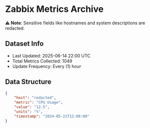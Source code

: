 # Zabbix Metrics Archive

⚠️ **Note**: Sensitive fields like hostnames and system descriptions are redacted.

## Dataset Info
- Last Updated: 2025-06-14 22:00 UTC
- Total Metrics Collected: 1049
- Update Frequency: Every (1) hour

## Data Structure
```json
{
    "host": "redacted",
    "metric": "CPU Usage",
    "value": "12.5",
    "units": "%",
    "timestamp": "2024-05-21T12:00:00"
}
```
